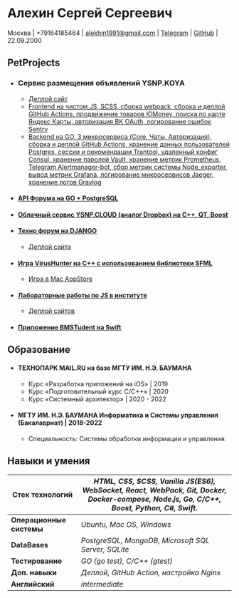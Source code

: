 # Алехин Сергей Сергеевич

Москва | +79164185464 | alekhin1991@gmail.com | [Telegram](https://telegram.me/alekhin_sergey) | [GitHub](https://github.com/alSergey) | 22.09.2000

## PetProjects

* ### Сервис размещения объявлений YSNP.KOYA
    * [Деплой сайт](https://ykoya.ru) 
    * [Frontend на чистом JS, SCSS, сборка webpack, сборка и деплой GitHub Actions, продвижение товаров ЮMoney, поиска по карте Яндекс Карты, авторизация ВК OAuth, логирование ошибок Sentry](https://github.com/alSergey/2021_1_YSNP_frontend)
    * [Backend на GO, 3 микросервиса (Core, Чаты, Авторизация), сборка и деплой GitHub Actions, хранение данных пользователей Postgres, сессии и рекомендации Trantool, удаленный конфиг Consul, хранение паролей Vault, хранение метрик Prometheus, Telegram Alertmanager-bot, сбор метрик системы Node_exporter, вывод метрик Grafana, логирование микросервисов Jaeger, хранение логов Graylog](https://github.com/alSergey/2021_1_YSNP_backend)

* #### [API Форума на GO + PostgreSQL](https://github.com/alSergey/TechMain_2021_db_forum)

* #### [Облачный сервис YSNP.CLOUD (аналог Dropbox) на C++, QT, Boost](https://github.com/alSergey/YSNP.Cloud)

* #### [Teхно форум на DJANGO](https://github.com/alSergey/TechMain_2020_Web)
    * [Деплой сайта](https://techno-forum.herokuapp.com/)

* #### [Игра VirusHunter на С++ с использованием библиотеки SFML](https://github.com/alSergey/VirusHunter)
    * [Игра в Mac AppStore](https://apps.apple.com/ru/app/virushunter-2d/id1526288621?mt=12)

* #### [Лабораторные работы по JS в институте](https://github.com/alSergey/alSergey.github.io/tree/master/2020_JS)
    * [Деплой сайтов](https://alsergey.github.io/2020_JS/)

* #### [Приложение BMSTudent на Swift](https://github.com/alSergey/BMSTudent)

## Образование

* #### ТЕХНОПАРК MAIL.RU на базе МГТУ ИМ. Н.Э. БАУМАНА
    * Курс «Разработка приложений на iOS» | 2019
    * Курс «Подготовительный курс С/C++» | 2020
    * Курс «Системный архитектор» | 2020 - 2022

* #### МГТУ ИМ. Н.Э. БАУМАНА Информатика и Системы управления (Бакалавриат) | 2018-2022
    * Специальность: Системы обработки информации и управления.

## Навыки и умения

| **Стек технологий** | *HTML, CSS, SCSS, Vanilla JS(ES6), WebSocket, React, WebPack, Git, Docker, Docker-compose, Node.js, Go, C/C++, Boost, Python, C#, Swift.* |
|---------------------|----------------------------------------------------------------------------------------------------------------------|
| **Операционные системы** | *Ubuntu, Mac OS, Windows* | 
| **DataBases** | *PostgreSQL, MongoDB, Microsoft SQL Server, SQLite* | 
| **Тестирование** | *GO (go test), C/C++ (gtest)* | 
| **Доп. навыки** | *Деплой, GitHub Action, настройка Nginx* |
| **Английский** | *intermediate* |
